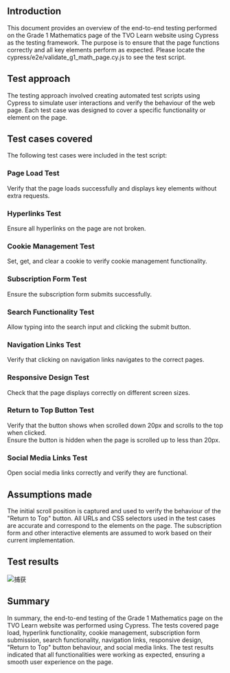## Introduction
This document provides an overview of the end-to-end testing performed on the Grade 1 Mathematics page of the TVO Learn website using Cypress as the testing framework. The purpose is to ensure that the page functions correctly and all key elements perform as expected. Please locate the cypress/e2e/validate_g1_math_page.cy.js to see the test script.
## Test approach 
The testing approach involved creating automated test scripts using Cypress to simulate user interactions and verify the behaviour of the web page. Each test case was designed to cover a specific functionality or element on the page.
## Test cases covered
The following test cases were included in the test script:
### Page Load Test
Verify that the page loads successfully and displays key elements without extra requests.
### Hyperlinks Test
Ensure all hyperlinks on the page are not broken.
### Cookie Management Test
Set, get, and clear a cookie to verify cookie management functionality.
### Subscription Form Test
Ensure the subscription form submits successfully.
### Search Functionality Test
Allow typing into the search input and clicking the submit button.
### Navigation Links Test
Verify that clicking on navigation links navigates to the correct pages.
### Responsive Design Test
Check that the page displays correctly on different screen sizes.
### Return to Top Button Test
Verify that the button shows when scrolled down 20px and scrolls to the top when clicked.<br>
Ensure the button is hidden when the page is scrolled up to less than 20px.
### Social Media Links Test
Open social media links correctly and verify they are functional.
## Assumptions made
The initial scroll position is captured and used to verify the behaviour of the "Return to Top" button.
All URLs and CSS selectors used in the test cases are accurate and correspond to the elements on the page.
The subscription form and other interactive elements are assumed to work based on their current implementation.
## Test results
![捕获](https://github.com/tiaaanlin/tvo_automation_test/assets/55038220/1d32ae12-78eb-45fe-a9da-85e543df58ba)
## Summary
In summary, the end-to-end testing of the Grade 1 Mathematics page on the TVO Learn website was performed using Cypress. The tests covered page load, hyperlink functionality, cookie management, subscription form submission, search functionality, navigation links, responsive design, "Return to Top" button behaviour, and social media links. The test results indicated that all functionalities were working as expected, ensuring a smooth user experience on the page.
